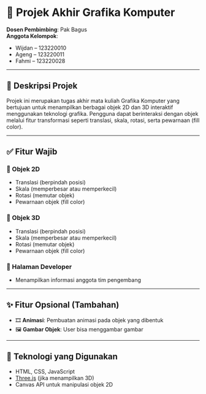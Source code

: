 # 🎨 Projek Akhir Grafika Komputer

**Dosen Pembimbing**: Pak Bagus  
**Anggota Kelompok**:
- Wijdan – 123220010
- Ageng – 123220011
- Fahmi – 123220028

---

## 📌 Deskripsi Projek

Projek ini merupakan tugas akhir mata kuliah Grafika Komputer yang bertujuan untuk menampilkan berbagai objek 2D dan 3D interaktif menggunakan teknologi grafika. Pengguna dapat berinteraksi dengan objek melalui fitur transformasi seperti translasi, skala, rotasi, serta pewarnaan (fill color).

---

## ✅ Fitur Wajib

### 🔷 Objek 2D
- Translasi (berpindah posisi)
- Skala (memperbesar atau memperkecil)
- Rotasi (memutar objek)
- Pewarnaan objek (fill color)

### 🔶 Objek 3D
- Translasi (berpindah posisi)
- Skala (memperbesar atau memperkecil)
- Rotasi (memutar objek)
- Pewarnaan objek (fill color)

### 👥 Halaman Developer
- Menampilkan informasi anggota tim pengembang

---

## ✨ Fitur Opsional (Tambahan)

- 🎞️ **Animasi**: Pembuatan animasi pada objek yang dibentuk
- 🖼️ **Gambar Objek**: User bisa menggambar gambar

---

## 🚀 Teknologi yang Digunakan

- HTML, CSS, JavaScript
- [Three.js](https://threejs.org/) (jika menampilkan 3D)
- Canvas API untuk manipulasi objek 2D

